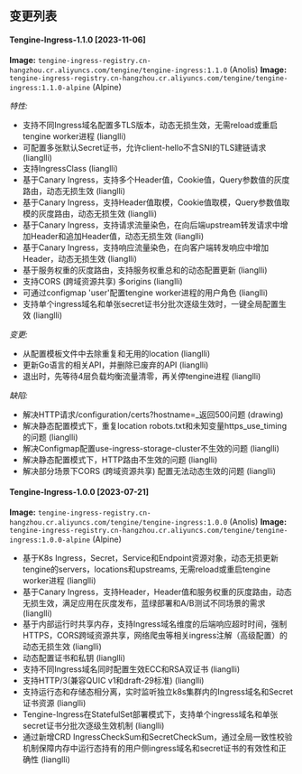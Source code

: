 ## 变更列表

#### Tengine-Ingress-1.1.0 [2023-11-06]

**Image:** `tengine-ingress-registry.cn-hangzhou.cr.aliyuncs.com/tengine/tengine-ingress:1.1.0` (Anolis)
**Image:** `tengine-ingress-registry.cn-hangzhou.cr.aliyuncs.com/tengine/tengine-ingress:1.1.0-alpine` (Alpine)

_特性:_

- 支持不同Ingress域名配置多TLS版本，动态无损生效，无需reload或重启tengine worker进程 (lianglli)
- 可配置多张默认Secret证书，允许client-hello不含SNI的TLS建链请求 (lianglli)  
- 支持IngressClass (lianglli)
- 基于Canary Ingress，支持多个Header值，Cookie值，Query参数值的灰度路由，动态无损生效 (lianglli)
- 基于Canary Ingress，支持Header值取模，Cookie值取模，Query参数值取模的灰度路由，动态无损生效 (lianglli)
- 基于Canary Ingress，支持请求流量染色，在向后端upstream转发请求中增加Header和追加Header值，动态无损生效 (lianglli)
- 基于Canary Ingress，支持响应流量染色，在向客户端转发响应中增加Header，动态无损生效 (lianglli)
- 基于服务权重的灰度路由，支持服务权重总和的动态配置更新 (lianglli) 
- 支持CORS (跨域资源共享) 多origins (lianglli) 
- 可通过configmap 'user'配置tengine worker进程的用户角色 (lianglli) 
- 支持单个ingress域名和单张secret证书分批次逐级生效时，一键全局配置生效 (lianglli) 

_变更:_

- 从配置模板文件中去除重复和无用的location (lianglli) 
- 更新Go语言的相关API，并删除已废弃的API (lianglli)
- 退出时，先等待4层负载均衡流量清零，再关停tengine进程 (lianglli) 

_缺陷:_

- 解决HTTP请求/configuration/certs?hostname=_返回500问题 (drawing)
- 解决静态配置模式下，重复location robots.txt和未知变量https_use_timing的问题 (lianglli) 
- 解决Configmap配置use-ingress-storage-cluster不生效的问题 (lianglli)
- 解决静态配置模式下，HTTP路由不生效的问题 (lianglli)
- 解决部分场景下CORS (跨域资源共享) 配置无法动态生效的问题 (lianglli) 


#### Tengine-Ingress-1.0.0 [2023-07-21]

**Image:** `tengine-ingress-registry.cn-hangzhou.cr.aliyuncs.com/tengine/tengine-ingress:1.0.0` (Anolis)
**Image:** `tengine-ingress-registry.cn-hangzhou.cr.aliyuncs.com/tengine/tengine-ingress:1.0.0-alpine` (Alpine)

- 基于K8s Ingress，Secret，Service和Endpoint资源对象，动态无损更新tengine的servers，locations和upstreams, 无需reload或重启tengine worker进程 (lianglli)
- 基于Canary Ingress，支持Header，Header值和服务权重的灰度路由，动态无损生效，满足应用在灰度发布，蓝绿部署和A/B测试不同场景的需求 (lianglli)
- 基于内部运行时共享内存，支持Ingress域名维度的后端响应超时时间，强制HTTPS，CORS跨域资源共享，网络爬虫等相关ingress注解（高级配置）的动态无损生效 (lianglli)
- 动态配置证书和私钥 (lianglli)
- 支持不同Ingress域名同时配置生效ECC和RSA双证书 (lianglli)
- 支持HTTP/3(兼容QUIC v1和draft-29标准) (lianglli)
- 支持运行态和存储态相分离，实时监听独立k8s集群内的Ingress域名和Secret证书资源 (lianglli)
- Tengine-Ingress在StatefulSet部署模式下，支持单个ingress域名和单张secret证书分批次逐级生效机制 (lianglli)
- 通过新增CRD IngressCheckSum和SecretCheckSum，通过全局一致性校验机制保障内存中运行态持有的用户侧ingress域名和secret证书的有效性和正确性 (lianglli)
